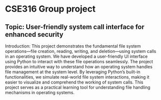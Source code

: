# CSE316 Group project
## Topic: User-friendly system call interface for enhanced security

Introduction:
This project demonstrates the fundamental file system operations—file creation, reading, writing, and deletion—using system calls in an operating system. We have developed a user-friendly UI interface using Python to interact with these file operations seamlessly. The project provides an intuitive way to understand how an operating system handles file management at the system level. By leveraging Python’s built-in functionalities, we simulate real-world file system interactions, making it easier to visualize and comprehend the working of system calls. This project serves as a practical learning tool for understanding file handling mechanisms in operating systems.